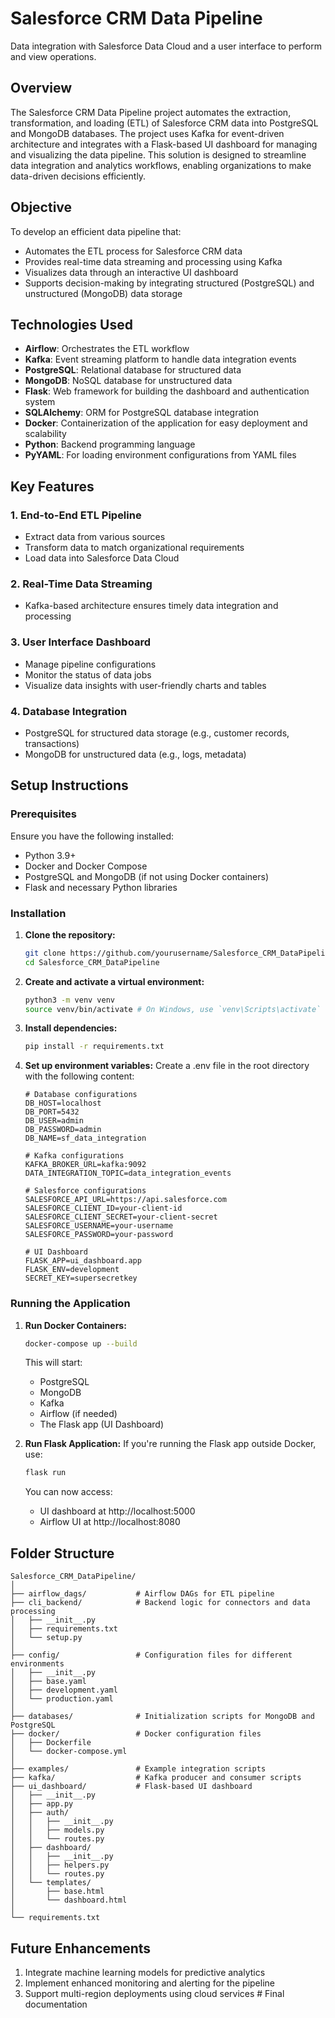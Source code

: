 # Salesforce CRM Data Pipeline

Data integration with Salesforce Data Cloud and a user interface to perform and view operations.

## Overview

The Salesforce CRM Data Pipeline project automates the extraction, transformation, and loading (ETL) of Salesforce CRM data into PostgreSQL and MongoDB databases. The project uses Kafka for event-driven architecture and integrates with a Flask-based UI dashboard for managing and visualizing the data pipeline. This solution is designed to streamline data integration and analytics workflows, enabling organizations to make data-driven decisions efficiently.

## Objective

To develop an efficient data pipeline that:
- Automates the ETL process for Salesforce CRM data
- Provides real-time data streaming and processing using Kafka
- Visualizes data through an interactive UI dashboard
- Supports decision-making by integrating structured (PostgreSQL) and unstructured (MongoDB) data storage

## Technologies Used

- **Airflow**: Orchestrates the ETL workflow
- **Kafka**: Event streaming platform to handle data integration events
- **PostgreSQL**: Relational database for structured data
- **MongoDB**: NoSQL database for unstructured data
- **Flask**: Web framework for building the dashboard and authentication system
- **SQLAlchemy**: ORM for PostgreSQL database integration
- **Docker**: Containerization of the application for easy deployment and scalability
- **Python**: Backend programming language
- **PyYAML**: For loading environment configurations from YAML files

## Key Features

### 1. End-to-End ETL Pipeline
- Extract data from various sources
- Transform data to match organizational requirements
- Load data into Salesforce Data Cloud

### 2. Real-Time Data Streaming
- Kafka-based architecture ensures timely data integration and processing

### 3. User Interface Dashboard
- Manage pipeline configurations
- Monitor the status of data jobs
- Visualize data insights with user-friendly charts and tables

### 4. Database Integration
- PostgreSQL for structured data storage (e.g., customer records, transactions)
- MongoDB for unstructured data (e.g., logs, metadata)

## Setup Instructions

### Prerequisites

Ensure you have the following installed:
- Python 3.9+
- Docker and Docker Compose
- PostgreSQL and MongoDB (if not using Docker containers)
- Flask and necessary Python libraries

### Installation

1. **Clone the repository:**
   ```bash
   git clone https://github.com/yourusername/Salesforce_CRM_DataPipeline.git
   cd Salesforce_CRM_DataPipeline
   ```

2. **Create and activate a virtual environment:**
   ```bash
   python3 -m venv venv
   source venv/bin/activate # On Windows, use `venv\Scripts\activate`
   ```

3. **Install dependencies:**
   ```bash
   pip install -r requirements.txt
   ```

4. **Set up environment variables:**
   Create a .env file in the root directory with the following content:
   ```dotenv
   # Database configurations
   DB_HOST=localhost
   DB_PORT=5432
   DB_USER=admin
   DB_PASSWORD=admin
   DB_NAME=sf_data_integration

   # Kafka configurations
   KAFKA_BROKER_URL=kafka:9092
   DATA_INTEGRATION_TOPIC=data_integration_events

   # Salesforce configurations
   SALESFORCE_API_URL=https://api.salesforce.com
   SALESFORCE_CLIENT_ID=your-client-id
   SALESFORCE_CLIENT_SECRET=your-client-secret
   SALESFORCE_USERNAME=your-username
   SALESFORCE_PASSWORD=your-password

   # UI Dashboard
   FLASK_APP=ui_dashboard.app
   FLASK_ENV=development
   SECRET_KEY=supersecretkey
   ```

### Running the Application

1. **Run Docker Containers:**
   ```bash
   docker-compose up --build
   ```
   This will start:
   - PostgreSQL
   - MongoDB
   - Kafka
   - Airflow (if needed)
   - The Flask app (UI Dashboard)

2. **Run Flask Application:**
   If you're running the Flask app outside Docker, use:
   ```bash
   flask run
   ```
   You can now access:
   - UI dashboard at http://localhost:5000
   - Airflow UI at http://localhost:8080

## Folder Structure

```plaintext
Salesforce_CRM_DataPipeline/
│
├── airflow_dags/           # Airflow DAGs for ETL pipeline
├── cli_backend/            # Backend logic for connectors and data processing
│   ├── __init__.py
│   ├── requirements.txt
│   └── setup.py
│
├── config/                 # Configuration files for different environments
│   ├── __init__.py
│   ├── base.yaml
│   ├── development.yaml
│   └── production.yaml
│
├── databases/              # Initialization scripts for MongoDB and PostgreSQL
├── docker/                 # Docker configuration files
│   ├── Dockerfile
│   └── docker-compose.yml
│
├── examples/               # Example integration scripts
├── kafka/                  # Kafka producer and consumer scripts
├── ui_dashboard/           # Flask-based UI dashboard
│   ├── __init__.py
│   ├── app.py
│   ├── auth/
│   │   ├── __init__.py
│   │   ├── models.py
│   │   └── routes.py
│   ├── dashboard/
│   │   ├── __init__.py
│   │   ├── helpers.py
│   │   └── routes.py
│   └── templates/
│       ├── base.html
│       └── dashboard.html
│
└── requirements.txt
```

## Future Enhancements

1. Integrate machine learning models for predictive analytics
2. Implement enhanced monitoring and alerting for the pipeline
3. Support multi-region deployments using cloud services
#   F i n a l   d o c u m e n t a t i o n  
 